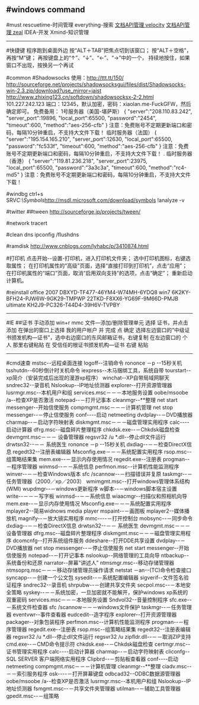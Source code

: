 #windows command
----
#must
rescuetime-时间管理
everything-搜索
[文档API管理 velocity](http://velocity.silverlakesoftware.com/)
[文档API管理 zeal](https://zealdocs.org/)
IDEA-开发
Xmind-知识管理



----

#快捷键
程序跑到桌面外边
按“ALT＋TAB”把焦点切到该窗口；
按“ALT＋空格”，再按“M”键；
再按键盘上的“↑”、“↓”、“←”、“→”中的一个，  持续地按住，如果窗口不出现，按换另一个再试



#common
#Shadowsocks
使用：http://ttt.tt/150/ 
http://sourceforge.net/projects/shadowsocksgui/files/dist/Shadowsocks-win-2.3.zip/download?use_mirror=jaist
http://www.zhixing123.cn/softdown/shadowsocksx-2-2.html
101.227.242.123
端口：12345，默认加密，密码：xiaolan.me-FuckGFW，然后确定即可。
免费备用：
1号服务器（美国-堪萨斯）
{
    "server":"208.110.83.242",
    "server_port":19896,
    "local_port":65500,
    "password":"2454",
    "timeout":600,
    "method":"aes-256-cfb"
}
注意：免费账号不定期更新端口和密码，每隔10分钟重启，不支持大文件下载！
临时服务器（法国）
{
    "server":"195.154.165.210",
    "server_port":12630,
    "local_port":65500,
    "password":"fc533f",
    "timeout":600,
    "method":"aes-256-cfb"
}
注意：免费账号不定期更新端口和密码，每隔10分钟重启，不支持大文件下载！
.
临时服务器（香港）
{
    "server":"119.81.236.218",
    "server_port":23975,
    "local_port":65500,
    "password":"3a3c3a",
    "timeout":600,
    "method":"rc4-md5"
}
注意：免费账号不定期更新端口和密码，每隔10分钟重启，不支持大文件下载！

#windbg
ctrl+s
SRV*C:\Symbols*http://msdl.microsoft.com/download/symbols
!analyze -v

#twitter
##tween
http://sourceforge.jp/projects/tween/

#network
tracert 

#clean dns 
ipconfig /flushdns

#ramdisk
http://www.cnblogs.com/lyhabc/p/3410874.html

#打印机
点击开始--设置-打印机，进入打印机文件夹； 
选中打印机图标，右键选取属性； 
在打印机属性的“高级”页面，选择“直接打印到打印机”，点击“应用”； 
在打印机属性的“端口”页面，取消“启用双向支持”的选项，点击“确定”； 
重新启动计算机。

#reinstall
office 2007 
DBXYD-TF477-46YM4-W74MH-6YDQ8
win7
6K2KY-BFH24-PJW6W-9GK29-TMPWP
22TKD-F8XX6-YG69F-9M66D-PMJB
ultimate
KH2J9-PC326-T44D4-39H6V-TVPBY



---
#IE
##证书
手动添加
win+r  mmc
文件—添加/删除管理单元
选择 证书，并点击 添加
在弹出的窗口上选择 我的用户帐户 并 完成
点 确定
选择左边窗口的“中级证书颁发机构—证书”，选中右边窗口的东风邮箱证书，右键复制
在左边窗口的 个人 那里右键粘贴
在 受信任的根证书颁发机构—证书 右键 粘贴

---
#cmd速查
mstsc--远程桌面连接 
logoff--注销命令 
rononce －p --15秒关机 
tsshutdn--60秒倒计时关机命令 
iexpress--木马捆绑工具，系统自带 
tourstart--xp简介（安装完成后出现的漫游xp程序） 
winchat--XP自带局域网聊天 
sndrec32--录音机 
Nslookup--IP地址侦测器 
explorer--打开资源管理器 
lusrmgr.msc--本机用户和组 
services.msc－－－本地服务设置 
oobe/msoobe /a--检查XP是否激活 
notepad--－打开记事本 
cleanmgr--**整理 
net start messenger--开始信使服务 
compmgmt.msc－－－计算机管理 
net stop messenger--－停止信使服务 
conf----启动 netmeeting 
dvdplay--－DVD播放器 
charmap--－启动字符映射表 
diskmgmt.msc－－－磁盘管理实用程序 
calc----启动计算器 
dfrg.msc--磁盘碎片整理程序 
chkdsk.exe--－Chkdsk磁盘检查 
devmgmt.msc－－－ 设备管理器 
regsvr32 /u *.dll--停止dll文件运行 
drwtsn32--－－ 系统医生 
rononce －p --15秒关机 
dxdiag--－－检查DirectX信息 
regedt32--注册表编辑器 
Msconfig.exe－－－系统配置实用程序 
rsop.msc--组策略结果集 
mem.exe--－显示内存使用情况 
regedit.exe--注册表 
progman--－程序管理器 
winmsd--－－系统信息 
perfmon.msc--计算机性能监测程序 
winver--－－检查Windows版本 
sfc /scannow--－扫描错误并复原 
taskmgr--－任务管理器（2000／xp／2003） 
wmimgmt.msc--打开windows管理体系结构(WMI) 
wupdmgr--－windows更新程序 
w脚本--－windows脚本宿主设置 
write--－－－写字板 
winmsd--－－系统信息 
wiaacmgr--扫描仪和照相机向导 
mem.exe--－显示内存使用情况 
Msconfig.exe－－－系统配置实用程序 
mplayer2--简易widnows media player 
mspaint--－画图板 
mplayer2--媒体播放机 
magnify--－放大镜实用程序 
mmc----－打开控制台 
mobsync--－同步命令 
dxdiag--－－检查DirectX信息 
drwtsn32--－－ 系统医生 
devmgmt.msc－－－ 设备管理器 
dfrg.msc--磁盘碎片整理程序 
diskmgmt.msc－－－磁盘管理实用程序 
dcomcnfg--打开系统组件服务 
ddeshare--打开DDE共享设置 
dvdplay--－DVD播放器 
net stop messenger--－停止信使服务 
net start messenger--开始信使服务 
notepad--－打开记事本 
nslookup--网络管理的工具向导 
ntbackup--系统备份和还原 
narrator--屏幕“讲述人” 
ntmsmgr.msc--移动存储管理器 
ntmsoprq.msc－－－移动存储管理员操作请求 
netstat －an--(TC)命令检查接口 
syncapp--－创建一个公文包 
sysedit--－系统配置编辑器 
sigverif--文件签名验证程序 
sndrec32--录音机 
shrpubw--－创建共享文件夹 
secpol.msc--－本地安全策略 
syskey--－－系统加密，一旦加密就不能解开，保护windows xp系统的双重密码 
services.msc－－－本地服务设置 
Sndvol32--音量控制程序 
sfc.exe--－系统文件检查器 
sfc /scannow－－－windows文件保护 
taskmgr--－任务管理器 
eventvwr--事件查看器 
eudcedit--造字程序 
explorer--打开资源管理器 
packager--对象包装程序 
perfmon.msc--计算机性能监测程序 
progman--－程序管理器 
regedit.exe--注册表 
rsop.msc--组策略结果集 
regedt32--注册表编辑器 
regsvr32 /u *.dll--停止dll文件运行 
regsvr32 /u zipfldr.dll--－－取消ZIP支持 
cmd.exe--－CMD命令提示符 
chkdsk.exe--－Chkdsk磁盘检查 
certmgr.msc--证书管理实用程序 
calc----启动计算器 
charmap--－启动字符映射表 
cliconfg--SQL SERVER 客户端网络实用程序 
Clipbrd--－剪贴板查看器 
conf----启动netmeeting 
compmgmt.msc－－－计算机管理 
cleanmgr--**整理 
ciadv.msc--－－索引服务程序 
osk----－打开屏幕键盘 
odbcad32--ODBC数据源管理器 
oobe/msoobe /a--检查XP是否激活 
lusrmgr.msc--本机用户和组 
Nslookup--IP地址侦测器 
fsmgmt.msc--－共享文件夹管理器 
utilman--－辅助工具管理器 
gpedit.msc--－组策略










